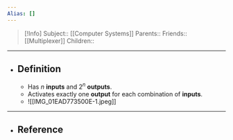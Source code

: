 ```yaml
---
Alias: []
---
```

> [!Info]
> Subject:: [[Computer Systems]]
> Parents:: 
> Friends:: [[Multiplexer]]
> Children:: 
---
- ## Definition
	- Has $n$ **inputs** and $2^n$ **outputs**.
	- Activates exactly one **output** for each combination of **inputs**.
	- ![[IMG_01EAD773500E-1.jpeg]]
---
- ## Reference